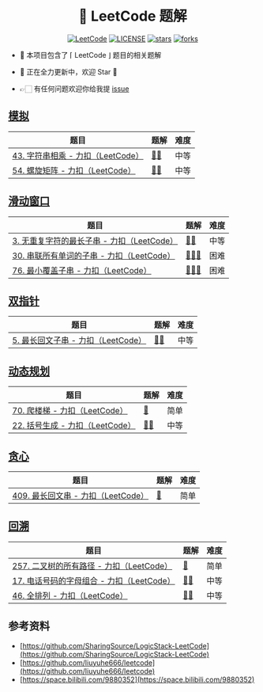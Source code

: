 
<h1 align="center">
    🚀 LeetCode 题解
</h1>
<p align="center">
    <a href="https://leetcode.cn"><img src="https://img.shields.io/badge/LeetCode-CN-42b883" alt="LeetCode"></a>
  <a href="https://github.com/liuyuhe666/leetcode/blob/main/LICENSE"><img src="https://img.shields.io/github/license/liuyuhe666/leetcode?color=42b883&style=flat-square" alt="LICENSE"></a>
  <a href="https://github.com/liuyuhe666/leetcode/stargazers"><img src="https://img.shields.io/github/stars/liuyuhe666/leetcode?color=42b883&logo=github&style=flat-square" alt="stars"></a>
  <a href="https://github.com/liuyuhe666/leetcode/network/members"><img src="https://img.shields.io/github/forks/liuyuhe666/leetcode?color=42b883&logo=github&style=flat-square" alt="forks"></a>
</p>




- 👋 本项目包含了 ⌈ LeetCode ⌋ 题目的相关题解

- 🚀 正在全力更新中，欢迎 Star 🌟

- 👉🏻 有任何问题欢迎你给我提 [issue](https://github.com/liuyuhe666/leetcode/issues)

## [模拟](https://leetcode.cn/tag/simulation/problemset/)

| 题目                                                         | 题解                           | 难度 |
| ------------------------------------------------------------ | ------------------------------ | ---- |
| [43. 字符串相乘 - 力扣（LeetCode）](https://leetcode.cn/problems/multiply-strings/description/) | [🔑🔑](./medium/LC-43/README.md) | 中等 |
| [54. 螺旋矩阵 - 力扣（LeetCode）](https://leetcode.cn/problems/spiral-matrix/description/) | [🔑🔑](./medium/LC-54/README.md) | 中等 |



## [滑动窗口](https://leetcode.cn/tag/sliding-window/problemset/)

| 题目                                                         | 题解                          | 难度 |
| ------------------------------------------------------------ | ----------------------------- | ---- |
| [3. 无重复字符的最长子串 - 力扣（LeetCode）](https://leetcode.cn/problems/longest-substring-without-repeating-characters/description/) | [🔑🔑](./medium/LC-3/README.md) | 中等 |
| [30. 串联所有单词的子串 - 力扣（LeetCode）](https://leetcode.cn/problems/substring-with-concatenation-of-all-words/description/) | [🔑🔑🔑](./hard/LC-30/README.md) | 困难 |
| [76. 最小覆盖子串 - 力扣（LeetCode）](https://leetcode.cn/problems/minimum-window-substring/description/) | [🔑🔑🔑](./hard/LC-76/README.md) | 困难 |



## [双指针](https://leetcode.cn/tag/two-pointers/problemset/)

| 题目                                                         | 题解                          | 难度 |
| ------------------------------------------------------------ | ----------------------------- | ---- |
| [5. 最长回文子串 - 力扣（LeetCode）](https://leetcode.cn/problems/longest-palindromic-substring/description/) | [🔑🔑](./medium/LC-5/README.md) | 中等 |



## [动态规划](https://leetcode.cn/tag/dynamic-programming/problemset/)

| 题目                                                         | 题解                           | 难度 |
| ------------------------------------------------------------ | ------------------------------ | ---- |
| [70. 爬楼梯 - 力扣（LeetCode）](https://leetcode.cn/problems/climbing-stairs/description/) | [🔑](./easy/LC-70/README.md)    | 简单 |
| [22. 括号生成 - 力扣（LeetCode）](https://leetcode.cn/problems/generate-parentheses/description/) | [🔑🔑](./medium/LC-22/README.md) | 中等 |



## [贪心](https://leetcode.cn/tag/greedy/problemset/)

| 题目                                                         | 题解                         | 难度 |
| ------------------------------------------------------------ | ---------------------------- | ---- |
| [409. 最长回文串 - 力扣（LeetCode）](https://leetcode.cn/problems/longest-palindrome/) | [🔑](./easy/LC-409/README.md) | 简单 |



## [回溯](https://leetcode.cn/tag/backtracking/problemset/)

| 题目                                                         | 题解                           | 难度 |
| ------------------------------------------------------------ | ------------------------------ | ---- |
| [257. 二叉树的所有路径 - 力扣（LeetCode）](https://leetcode.cn/problems/binary-tree-paths/description/) | [🔑](./easy/LC-257/README.md)   | 简单 |
| [17. 电话号码的字母组合 - 力扣（LeetCode）](https://leetcode.cn/problems/letter-combinations-of-a-phone-number/description/) | [🔑🔑](./medium/LC-17/README.md) | 中等 |
| [46. 全排列 - 力扣（LeetCode）](https://leetcode.cn/problems/permutations/description/) | [🔑🔑](./medium/LC-46/README.md) | 中等 |



## 参考资料

- [https://github.com/SharingSource/LogicStack-LeetCode](https://github.com/SharingSource/LogicStack-LeetCode)
- [https://github.com/liuyuhe666/leetcode](https://github.com/liuyuhe666/leetcode)
- [https://space.bilibili.com/9880352](https://space.bilibili.com/9880352)
